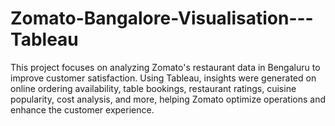 # Zomato-Bangalore-Visualisation---Tableau
This project focuses on analyzing Zomato's restaurant data in Bengaluru to improve customer satisfaction. Using Tableau, insights were generated on online ordering availability, table bookings, restaurant ratings, cuisine popularity, cost analysis, and more, helping Zomato optimize operations and enhance the customer experience.
